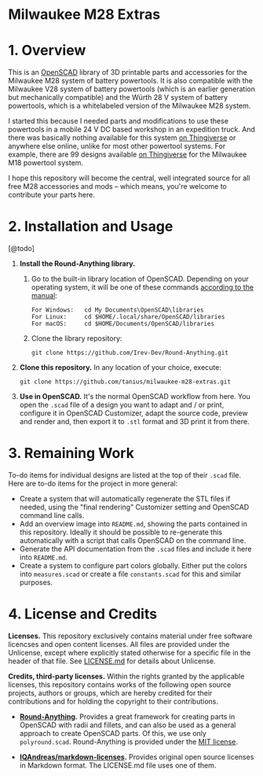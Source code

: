 # Milwaukee M28 Extras

# 1. Overview

This is an [OpenSCAD](https://www.openscad.org/) library of 3D printable parts and accessories for the Milwaukee M28 system of battery powertools. It is also compatible with the Milwaukee V28 system of battery powertools (which is an earlier generation but mechanically compatible) and the Würth 28 V system of battery powertools, which is a whitelabeled version of the Milwaukee M28 system.

I started this because I needed parts and modifications to use these powertools in a mobile 24 V DC based workshop in an expedition truck. And there was basically nothing available for this system [on Thingiverse](https://www.thingiverse.com/search?q=Milwaukee+M28&type=things&sort=relevant) or anywhere else online, unlike for most other powertool systems. For example, there are 99 designs available [on Thingiverse](https://www.thingiverse.com/search?q=Milwaukee+M18&type=things&sort=relevant&page=4) for the Milwaukee M18 powertool system.

I hope this repository will become the central, well integrated source for all free M28 accessories and mods – which means, you're welcome to contribute your parts here.


# 2. Installation and Usage

[@todo]

1. **Install the Round-Anything library.** 

    1. Go to the built-in library location of OpenSCAD. Depending on your operating system, it will be one of these commands [according to the manual](https://en.wikibooks.org/wiki/OpenSCAD_User_Manual/Libraries#Library_Locations):

        ```
        For Windows:   cd My Documents\OpenSCAD\libraries
        For Linux:     cd $HOME/.local/share/OpenSCAD/libraries
        For macOS:     cd $HOME/Documents/OpenSCAD/libraries
        ```

    2. Clone the library repository:

        ```
        git clone https://github.com/Irev-Dev/Round-Anything.git
        ```

2. **Clone this repository.** In any location of your choice, execute:

    ```
    git clone https://github.com/tanius/milwaukee-m28-extras.git
    ```

3. **Use in OpenSCAD.** It's the normal OpenSCAD workflow from here. You open the `.scad` file of a design you want to adapt and / or print, configure it in OpenSCAD Customizer, adapt the source code, preview and render and, then export it to `.stl` format and 3D print it from there.


# 3. Remaining Work

To-do items for individual designs are listed at the top of their `.scad` file. Here are to-do items for the project in more general:

* Create a system that will automatically regenerate the STL files if needed, using the "final rendering" Customizer setting and OpenSCAD command line calls.
* Add an overview image into `README.md`, showing the parts contained in this repository. Ideally it should be possible to re-generate this automatically with a script that calls OpenSCAD on the command line.
* Generate the API documentation from the `.scad` files and include it here into `README.md`.
* Create a system to configure part colors globally. Either put the colors into `measures.scad` or create a file `constants.scad` for this and similar purposes.


# 4. License and Credits

**Licenses.** This repository exclusively contains material under free software licencses and open content licenses. All files are provided under the Unlicense, except where explicitly stated otherwise for a specific file in the header of that file. See [LICENSE.md](https://github.com/fairdirect/foodrescue-app/blob/master/LICENSE.md) for details about Unlicense.

**Credits, third-party licenses.** Within the rights granted by the applicable licenses, this repository contains works of the following open source projects, authors or groups, which are hereby credited for their contributions and for holding the copyright to their contributions.

* **[Round-Anything](https://github.com/Irev-Dev/Round-Anything/).** Provides a great framework for creating parts in OpenSCAD with radii and fillets, and can also be used as a general approach to create OpenSCAD parts. Of this, we use only `polyround.scad`. Round-Anything is provided under the [MIT license](https://github.com/Irev-Dev/Round-Anything/blob/master/LICENSE).

* **[IQAndreas/markdown-licenses](https://github.com/IQAndreas/markdown-licenses).** Provides original open source licenses in Markdown format. The LICENSE.md file uses one of them.